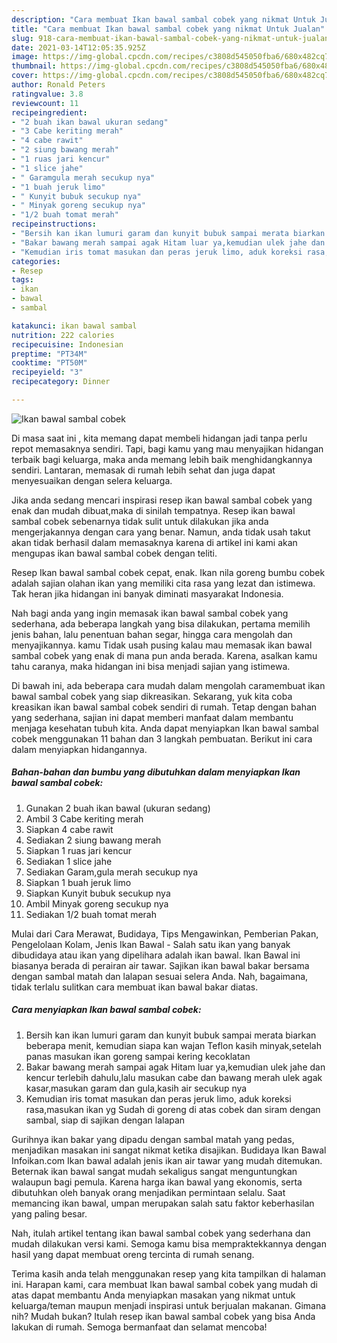 ```yaml
---
description: "Cara membuat Ikan bawal sambal cobek yang nikmat Untuk Jualan"
title: "Cara membuat Ikan bawal sambal cobek yang nikmat Untuk Jualan"
slug: 918-cara-membuat-ikan-bawal-sambal-cobek-yang-nikmat-untuk-jualan
date: 2021-03-14T12:05:35.925Z
image: https://img-global.cpcdn.com/recipes/c3808d545050fba6/680x482cq70/ikan-bawal-sambal-cobek-foto-resep-utama.jpg
thumbnail: https://img-global.cpcdn.com/recipes/c3808d545050fba6/680x482cq70/ikan-bawal-sambal-cobek-foto-resep-utama.jpg
cover: https://img-global.cpcdn.com/recipes/c3808d545050fba6/680x482cq70/ikan-bawal-sambal-cobek-foto-resep-utama.jpg
author: Ronald Peters
ratingvalue: 3.8
reviewcount: 11
recipeingredient:
- "2 buah ikan bawal ukuran sedang"
- "3 Cabe keriting merah"
- "4 cabe rawit"
- "2 siung bawang merah"
- "1 ruas jari kencur"
- "1 slice jahe"
- " Garamgula merah secukup nya"
- "1 buah jeruk limo"
- " Kunyit bubuk secukup nya"
- " Minyak goreng secukup nya"
- "1/2 buah tomat merah"
recipeinstructions:
- "Bersih kan ikan lumuri garam dan kunyit bubuk sampai merata biarkan beberapa menit, kemudian siapa kan wajan Teflon kasih minyak,setelah panas masukan ikan goreng sampai kering kecoklatan"
- "Bakar bawang merah sampai agak Hitam luar ya,kemudian ulek jahe dan kencur terlebih dahulu,lalu masukan cabe dan bawang merah ulek agak kasar,masukan garam dan gula,kasih air secukup nya"
- "Kemudian iris tomat masukan dan peras jeruk limo, aduk koreksi rasa,masukan ikan yg Sudah di goreng di atas cobek dan siram dengan sambal, siap di sajikan dengan lalapan"
categories:
- Resep
tags:
- ikan
- bawal
- sambal

katakunci: ikan bawal sambal 
nutrition: 222 calories
recipecuisine: Indonesian
preptime: "PT34M"
cooktime: "PT50M"
recipeyield: "3"
recipecategory: Dinner

---
```



![Ikan bawal sambal cobek](https://img-global.cpcdn.com/recipes/c3808d545050fba6/680x482cq70/ikan-bawal-sambal-cobek-foto-resep-utama.jpg)

Di masa  saat ini , kita memang dapat membeli hidangan jadi tanpa perlu repot memasaknya sendiri. Tapi, bagi kamu yang mau menyajikan hidangan terbaik bagi keluarga, maka anda memang lebih baik menghidangkannya sendiri. Lantaran, memasak di rumah lebih sehat dan juga dapat menyesuaikan dengan selera keluarga.

Jika anda sedang mencari inspirasi resep ikan bawal sambal cobek yang enak dan mudah dibuat,maka di sinilah tempatnya. Resep ikan bawal sambal cobek  sebenarnya tidak sulit untuk dilakukan jika anda mengerjakannya dengan cara yang benar. Namun, anda tidak usah takut akan tidak berhasil dalam memasaknya 
karena di artikel ini kami akan mengupas ikan bawal sambal cobek dengan teliti.  

Resep Ikan bawal sambal cobek cepat, enak. Ikan nila goreng bumbu cobek adalah sajian olahan ikan yang memiliki cita rasa yang lezat dan istimewa. Tak heran jika hidangan ini banyak diminati masyarakat Indonesia.

Nah bagi anda yang ingin memasak ikan bawal sambal cobek yang sederhana, ada beberapa langkah yang bisa dilakukan, pertama memilih jenis bahan, lalu penentuan bahan segar, hingga cara mengolah dan menyajikannya. kamu Tidak usah pusing kalau mau memasak ikan bawal sambal cobek yang enak di mana pun anda berada. Karena, asalkan kamu  tahu caranya, maka hidangan ini bisa menjadi sajian yang istimewa.

Di bawah ini, ada beberapa cara mudah dalam mengolah caramembuat ikan bawal sambal cobek yang siap dikreasikan. Sekarang, yuk kita coba kreasikan ikan bawal sambal cobek sendiri di rumah. Tetap dengan bahan yang sederhana, sajian ini dapat memberi manfaat dalam membantu menjaga kesehatan tubuh kita. Anda dapat menyiapkan Ikan bawal sambal cobek menggunakan 11 bahan dan 3 langkah pembuatan. Berikut ini cara dalam menyiapkan hidangannya.

<!--inarticleads1-->

##### Bahan-bahan dan bumbu yang dibutuhkan dalam menyiapkan Ikan bawal sambal cobek:

1. Gunakan 2 buah ikan bawal (ukuran sedang)
1. Ambil 3 Cabe keriting merah
1. Siapkan 4 cabe rawit
1. Sediakan 2 siung bawang merah
1. Siapkan 1 ruas jari kencur
1. Sediakan 1 slice jahe
1. Sediakan  Garam,gula merah secukup nya
1. Siapkan 1 buah jeruk limo
1. Siapkan  Kunyit bubuk secukup nya
1. Ambil  Minyak goreng secukup nya
1. Sediakan 1/2 buah tomat merah


Mulai dari Cara Merawat, Budidaya, Tips Mengawinkan, Pemberian Pakan, Pengelolaan Kolam, Jenis Ikan Bawal - Salah satu ikan yang banyak dibudidaya atau ikan yang dipelihara adalah ikan bawal. Ikan Bawal ini biasanya berada di perairan air tawar. Sajikan ikan bawal bakar bersama dengan sambal matah dan lalapan sesuai selera Anda. Nah, bagaimana, tidak terlalu sulitkan cara membuat ikan bawal bakar diatas. 

<!--inarticleads2-->

##### Cara menyiapkan Ikan bawal sambal cobek:

1. Bersih kan ikan lumuri garam dan kunyit bubuk sampai merata biarkan beberapa menit, kemudian siapa kan wajan Teflon kasih minyak,setelah panas masukan ikan goreng sampai kering kecoklatan
1. Bakar bawang merah sampai agak Hitam luar ya,kemudian ulek jahe dan kencur terlebih dahulu,lalu masukan cabe dan bawang merah ulek agak kasar,masukan garam dan gula,kasih air secukup nya
1. Kemudian iris tomat masukan dan peras jeruk limo, aduk koreksi rasa,masukan ikan yg Sudah di goreng di atas cobek dan siram dengan sambal, siap di sajikan dengan lalapan


Gurihnya ikan bakar yang dipadu dengan sambal matah yang pedas, menjadikan masakan ini sangat nikmat ketika disajikan. Budidaya Ikan Bawal Infoikan.com Ikan bawal adalah jenis ikan air tawar yang mudah ditemukan. Beternak ikan bawal sangat mudah sekaligus sangat menguntungkan walaupun bagi pemula. Karena harga ikan bawal yang ekonomis, serta dibutuhkan oleh banyak orang menjadikan permintaan selalu. Saat memancing ikan bawal, umpan merupakan salah satu faktor keberhasilan yang paling besar. 

Nah, itulah artikel tentang  ikan bawal sambal cobek  yang sederhana dan mudah dilakukan versi kami. Semoga kamu bisa mempraktekkannya dengan hasil yang dapat membuat oreng tercinta di rumah senang. 

Terima kasih anda telah menggunakan resep yang kita tampilkan di halaman ini. Harapan kami, cara membuat  Ikan bawal sambal cobek yang mudah di atas dapat membantu Anda menyiapkan masakan yang nikmat untuk keluarga/teman maupun menjadi inspirasi untuk berjualan makanan. Gimana nih? Mudah bukan? Itulah resep ikan bawal sambal cobek yang bisa Anda lakukan di rumah. Semoga bermanfaat dan selamat mencoba!

